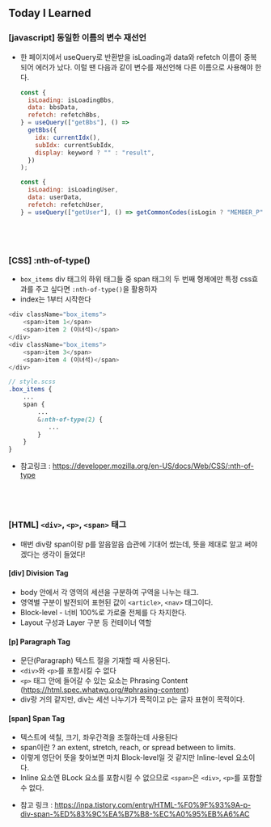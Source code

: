 ## Today I Learned

### [javascript] 동일한 이름의 변수 재선언

- 한 페이지에서 useQuery로 반환받을 isLoading과 data와 refetch 이름이 중복되어 에러가 났다. 이럴 땐 다음과 같이 변수를 재선언해 다른 이름으로 사용해야 한다.

  ```javascript
  const {
    isLoading: isLoadingBbs,
    data: bbsData,
    refetch: refetchBbs,
  } = useQuery(["getBbs"], () =>
    getBbs({
      idx: currentIdx(),
      subIdx: currentSubIdx,
      display: keyword ? "" : "result",
    })
  );

  const {
    isLoading: isLoadingUser,
    data: userData,
    refetch: refetchUser,
  } = useQuery(["getUser"], () => getCommonCodes(isLogin ? "MEMBER_P" : ""));
  ```

## <br />

### [CSS] :nth-of-type()

- `box_items` div 태그의 하위 태그들 중 span 태그의 두 번째 형제에만 특정 css효과를 주고 싶다면 `:nth-of-type()`을 활용하자
- index는 1부터 시작한다

```javaScript
<div className="box_items">
    <span>item 1</span>
    <span>item 2 (이녀석)</span>
</div>
<div className="box_items">
    <span>item 3</span>
    <span>item 4 (이녀석)</span>
</div>
```

```scss
// style.scss
.box_items {
    ...
    span {
        ...
        &:nth-of-type(2) {
           ...
        }
    }
}
```

- 참고링크 : https://developer.mozilla.org/en-US/docs/Web/CSS/:nth-of-type

## <br />

### [HTML] `<div>`, `<p>`, `<span>` 태그

- 매번 div랑 span이랑 p를 알음알음 습관에 기대어 썼는데, 뜻을 제대로 알고 써야겠다는 생각이 들었다!

#### [div] Division Tag

- body 안에서 각 영역의 세션을 구분하여 구역을 나누는 태그.
- 영역별 구분이 발전되어 표현된 값이 `<article>`, `<nav>` 태그이다.
- Block-level - 너비 100%로 가로줄 전체를 다 차지한다.
- Layout 구성과 Layer 구분 등 컨테이너 역할

#### [p] Paragraph Tag

- 문단(Paragraph) 텍스트 절을 기재할 때 사용된다.
- `<div>`와 `<p>`를 포함시킬 수 없다
- `<p>` 태그 안에 들어갈 수 있는 요소는 Phrasing Content (https://html.spec.whatwg.org/#phrasing-content)
- div랑 거의 같지만, div는 세션 나누기가 목적이고 p는 글자 표현이 목적이다.

#### [span] Span Tag

- 텍스트에 색칠, 크기, 좌우간격을 조절하는데 사용된다
- span이란 ? an extent, stretch, reach, or spread between to limits.
- 이렇게 영단어 뜻을 찾아보면 마치 Block-level일 것 같지만 Inline-level 요소이다.
- Inline 요소엔 BLock 요소를 포함시킬 수 없으므로 `<span>`은 `<div>`, `<p>`를 포함할 수 없다.

* 참고 링크 : https://inpa.tistory.com/entry/HTML-%F0%9F%93%9A-p-div-span-%ED%83%9C%EA%B7%B8-%EC%A0%95%EB%A6%AC
